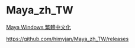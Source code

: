 # Maya_zh_TW
[Maya Windows 繁體中文化](https://github.com/himyjan/Maya_zh_TW/releases)

https://github.com/himyjan/Maya_zh_TW/releases
